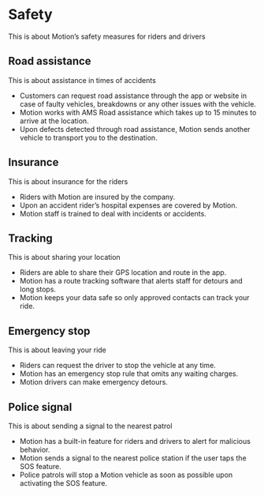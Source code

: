 # Safety

This is about Motion’s safety measures for riders and drivers

## Road assistance

This is about assistance in times of accidents

- Customers can request road assistance through the app or website in case of faulty vehicles, breakdowns or any other issues with the vehicle.
- Motion works with AMS Road assistance which takes up to 15 minutes to arrive at the location.
- Upon defects detected through road assistance, Motion sends another vehicle to transport you to the destination.

## Insurance

This is about insurance for the riders

- Riders with Motion are insured by the company.
- Upon an accident rider’s hospital expenses are covered by Motion.
- Motion staff is trained to deal with incidents or accidents.

## Tracking

This is about sharing your location

- Riders are able to share their GPS location and route in the app.
- Motion has a route tracking software that alerts staff for detours and long stops.
- Motion keeps your data safe so only approved contacts can track your ride.

## Emergency stop

This is about leaving your ride

- Riders can request the driver to stop the vehicle at any time.
- Motion has an emergency stop rule that omits any waiting charges.
- Motion drivers can make emergency detours.

## Police signal

This is about sending a signal to the nearest patrol

- Motion has a built-in feature for riders and drivers to alert for malicious behavior.
- Motion sends a signal to the nearest police station if the user taps the SOS feature.
- Police patrols will stop a Motion vehicle as soon as possible upon activating the SOS feature.